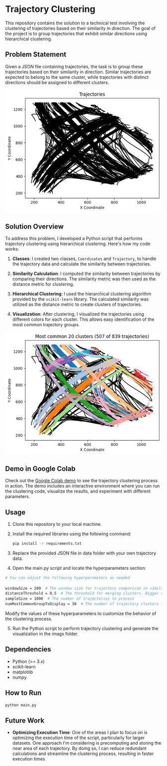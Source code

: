 # Trajectory Clustering

This repository contains the solution to a technical test involving the clustering of trajectories based on their similarity in direction. The goal of the project is to group trajectories that exhibit similar directions using hierarchical clustering.

## Problem Statement

Given a JSON file containing trajectories, the task is to group these trajectories based on their similarity in direction. Similar trajectories are expected to belong to the same cluster, while trajectories with distinct directions should be assigned to different clusters.

![Result](images/original.png?raw=true)

## Solution Overview

To address this problem, I developed a Python script that performs trajectory clustering using hierarchical clustering. Here's how my code works:

1. **Classes**: I created two classes, `Coordinates` and `Trajectory`, to handle the trajectory data and calculate the similarity between trajectories.

2. **Similarity Calculation**: I computed the similarity between trajectories by comparing their directions. The similarity metric was then used as the distance metric for clustering.

3. **Hierarchical Clustering**: I used the hierarchical clustering algorithm provided by the `scikit-learn` library. The calculated similarity was utilized as the distance metric to create clusters of trajectories.

4. **Visualization**: After clustering, I visualized the trajectories using different colors for each cluster. This allows easy identification of the most common trajectory groups.
   
![Result](images/Cluster.png?raw=true)

## Demo in Google Colab

Check out the [Google Colab demo](https://colab.research.google.com/drive/1j9t1dgd-EU_jJ_A4ZjutEkZP0dud7dPb?usp=sharing) to see the trajectory clustering process in action. The demo includes an interactive environment where you can run the clustering code, visualize the results, and experiment with different parameters.

## Usage

1. Clone this repository to your local machine.
2. Install the required libraries using the following command:

   ```bash
   pip install -r requirements.txt
   ```
3. Replace the provided JSON file in data folder with your own trajectory data.
4. Open the main.py script and locate the hyperparameters section:
 ```bash
# You can adjust the following hyperparameters as needed

windowSize = 200  # The window size for trajectory comparison in similarity calculation. Bigger value indicate merge the trajectories with further distance into the same cluster.
distanceThreshold = 0.5  # The threshold for merging clusters. Bigger value indicate merge the trajectories with further distance into the same cluster.
sampleSize = 1000  # The number of trajectories to process
numMostCommonGroupToDisplay = 30  # The number of trajectory clusters to show
 ```
Modify the values of these hyperparameters to customize the behavior of the clustering process.

5. Run the Python script to perform trajectory clustering and generate the visualization in the imags folder.

## Dependencies

- Python (>= 3.x)
- scikit-learn
- matplotlib
- numpy

## How to Run

```bash
python main.py
```
## Future Work

- **Optimizing Execution Time**: One of the areas I plan to focus on is optimizing the execution time of the script, particularly for larger datasets. One approach I'm considering is precomputing and storing the near area of each trajectory. By doing so, I can reduce redundant calculations and streamline the clustering process, resulting in faster execution times
